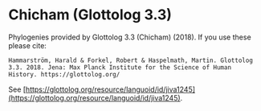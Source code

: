# Chicham (Glottolog 3.3)

Phylogenies provided by Glottolog 3.3 (Chicham) (2018). If you use these please cite:

```
Hammarström, Harald & Forkel, Robert & Haspelmath, Martin. Glottolog 3.3. 2018. Jena: Max Planck Institute for the Science of Human History. https://glottolog.org/
```

See  [https://glottolog.org/resource/languoid/id/jiva1245](https://glottolog.org/resource/languoid/id/jiva1245).

